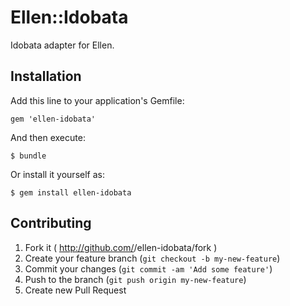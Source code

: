 # Ellen::Idobata

Idobata adapter for Ellen.

## Installation

Add this line to your application's Gemfile:

    gem 'ellen-idobata'

And then execute:

    $ bundle

Or install it yourself as:

    $ gem install ellen-idobata

## Contributing

1. Fork it ( http://github.com/<my-github-username>/ellen-idobata/fork )
2. Create your feature branch (`git checkout -b my-new-feature`)
3. Commit your changes (`git commit -am 'Add some feature'`)
4. Push to the branch (`git push origin my-new-feature`)
5. Create new Pull Request
